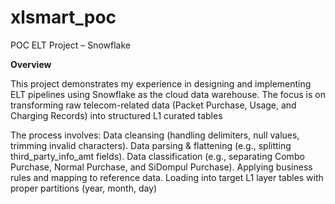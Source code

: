 # xlsmart_poc
POC ELT Project – Snowflake

**Overview**

This project demonstrates my experience in designing and implementing ELT pipelines using Snowflake as the cloud data warehouse.
The focus is on transforming raw telecom-related data (Packet Purchase, Usage, and Charging Records) into structured L1 curated tables

The process involves:
Data cleansing (handling delimiters, null values, trimming invalid characters).
Data parsing & flattening (e.g., splitting third_party_info_amt fields).
Data classification (e.g., separating Combo Purchase, Normal Purchase, and SiDompul Purchase).
Applying business rules and mapping to reference data.
Loading into target L1 layer tables with proper partitions (year, month, day)

